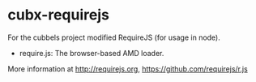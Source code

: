 # cubx-requirejs

For the cubbels project modified RequireJS (for usage in node). 

* require.js: The browser-based AMD loader.

More information at http://requirejs.org, https://github.com/requirejs/r.js

